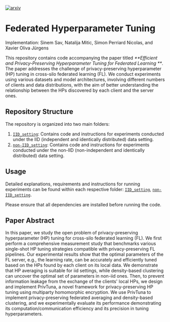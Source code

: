[![arxiv](https://img.shields.io/badge/arXiv-2402.16087-b31b1b.svg)](https://arxiv.org/abs/2402.16087)

# Federated Hyperparameter Tuning

Implementation: Sinem Sav, Natalija Mitic, Simon Perriard Nicolas, and Xavier Oliva Jürgens

This repository contains code accompanying the paper titled _**Efficient and Privacy-Preserving Hyperparameter Tuning for Federated Learning
**_. The paper addresses the challenge of privacy-preserving hyperparameter (HP) tuning in cross-silo federated learning (FL). We conduct experiments using various datasets and model architectures, involving different numbers of clients and data distributions, with the aim of better understanding the relationship between the HPs discovered by each client and the server ones.

## Repository Structure

The repository is organized into two main folders:

1. [`IID_setting`](./IID_setting/): Contains code and instructions for experiments conducted under the IID (independent and identically distributed) data setting.
2. [`non-IID_setting`](./non_IID_setting/): Contains code and instructions for experiments conducted under the non-IID (non-independent and identically distributed) data setting.

## Usage

Detailed explanations, requirements and instructions for running experiments can be found within each respective folder: [`IID_setting`](./IID_setting/), [`non-IID_setting`](./non_IID_setting/).

Please ensure that all dependencies are installed before running the code.

## Paper Abstract

In this paper, we study the open problem of privacy-preserving hyperparameter (HP) tuning for cross-silo federated learning (FL). We first perform a comprehensive measurement study that benchmarks various single-shot HP tuning strategies compatible with privacy-preserving FL pipelines. Our experimental results show that the optimal parameters of the FL server, e.g., the learning rate, can be accurately and efficiently tuned based on the HPs found by each client on its local data. We demonstrate that HP averaging is suitable for iid settings, while density-based clustering can uncover the optimal set of parameters in non-iid ones. Then, to prevent information leakage from the exchange of the clients' local HPs, we design and implement PrivTuna, a novel framework for privacy-preserving HP tuning using multiparty homomorphic encryption. We use PrivTuna to implement privacy-preserving federated averaging and density-based clustering, and we experimentally evaluate its performance demonstrating its computation/communication efficiency and its precision in tuning hyperparameters.

